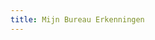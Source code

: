 ```yaml
---
title: Mijn Bureau Erkenningen
---
```


<link-container>
<link-button link='{"name": "Inloggevens kwijt","url": "/mijn-bureau-erkenningen/inloggevens-kwijt"}'></link-button>
<link-button link='{"name": "Licentie aanvragen","url": "/mijn-bureau-erkenningen/duplicaat-pas-aanvragen"}'></link-button>
</link-container>
